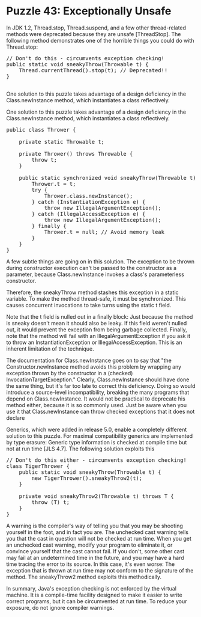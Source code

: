 # Puzzle 43: Exceptionally Unsafe


In JDK 1.2, Thread.stop, Thread.suspend, and a few other thread-related methods were deprecated because 
they are unsafe [ThreadStop]. The following method demonstrates one of the 
horrible things you could do with Thread.stop:

<pre>
// Don't do this - circumvents exception checking!
public static void sneakyThrow(Throwable t) {
    Thread.currentThread().stop(t); // Deprecated!!
}

</pre>



One solution to this puzzle takes advantage of a design deficiency in the Class.newInstance method, 
which instantiates a class reflectively. 

One solution to this puzzle takes advantage of a design deficiency in the Class.newInstance method, 
which instantiates a class reflectively. 


<pre>
public class Thrower {
    
    private static Throwable t;

    private Thrower() throws Throwable {
        throw t;
    }

    public static synchronized void sneakyThrow(Throwable t) {
        Thrower.t = t;
        try {
            Thrower.class.newInstance();
        } catch (InstantiationException e) {
            throw new IllegalArgumentException();
        } catch (IllegalAccessException e) {
            throw new IllegalArgumentException();
        } finally {
            Thrower.t = null; // Avoid memory leak
        }
    }
}
</pre>


A few subtle things are going on in this solution. 
The exception to be thrown during constructor execution can't be passed to the constructor as a parameter, 
because Class.newInstance invokes a class's parameterless constructor.

Therefore, the sneakyThrow method stashes this exception in a static variable. 
To make the method thread-safe, it must be synchronized. 
This causes concurrent invocations to take turns using the static t field.


Note that the t field is nulled out in a finally block: Just because the method 
is sneaky doesn't mean it should also be leaky. If this field weren't nulled out, 
it would prevent the exception from being garbage collected. Finally, note that 
the method will fail with an IllegalArgumentException if you ask it to throw an InstantiationException 
or IllegalAccessException. This is an inherent limitation of the technique.

The documentation for Class.newInstance goes on to say that "the Constructor.newInstance 
method avoids this problem by wrapping any exception thrown by the constructor in a (checked) 
InvocationTargetException." Clearly, Class.newInstance should have done the same thing, 
but it's far too late to correct this deficiency. Doing so would introduce a source-level incompatibility,
breaking the many programs that depend on Class.newInstance. It would not be practical to deprecate 
his method either, because it is so commonly used. Just be aware when you use it that Class.newInstance 
can throw checked exceptions that it does not declare

Generics, which were added in release 5.0, enable a completely different solution to this puzzle. 
For maximal compatibility generics are implemented by type erasure: Generic type information is checked 
at compile time but not at run time [JLS 4.7]. The following solution exploits this

<pre>
// Don't do this either - circumvents exception checking!
class TigerThrower<T extends Throwable> {
    public static void sneakyThrow(Throwable t) {
        new TigerThrower<Error>().sneakyThrow2(t);
    }

    private void sneakyThrow2(Throwable t) throws T {
        throw (T) t;
    }
}
</pre>


A warning is the compiler's way of telling you that you may be shooting yourself in the foot, 
and in fact you are. The unchecked cast warning tells you that the cast in question 
will not be checked at run time. When you get an unchecked cast warning, modify your 
program to eliminate it, or convince yourself that the cast cannot fail. If you don't, 
some other cast may fail at an undetermined time in the future, and you may have a
hard time tracing the error to its source. In this case, it's even worse: 
The exception that is thrown at run time may not conform to the signature of the method. 
The sneakyThrow2 method exploits this methodically.

In summary, Java's exception checking is not enforced by the virtual machine. 
It is a compile-time facility designed to make it easier to write correct programs,
but it can be circumvented at run time. To reduce your exposure, do not ignore compiler warnings.
